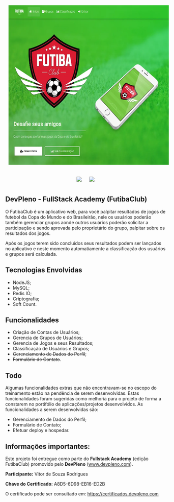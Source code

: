 <p align="center">
<img style="-webkit-user-select: none;padding: 10px;" src="https://raw.githubusercontent.com/vs0uz4/futibaclub/master/support_files/screenshot/futibaclub.webp" height="500">
</p>
<p align="center">
<img style="-webkit-user-select: none;padding: 10px;" src="https://upload.wikimedia.org/wikipedia/commons/d/d9/Node.js_logo.svg" height="80"> 
<img style="-webkit-user-select: none;padding: 10px;" src="https://upload.wikimedia.org/wikipedia/en/thumb/6/6b/Redis_Logo.svg/1200px-Redis_Logo.svg.png" height="70">
</p>

## DevPleno - FullStack Academy (FutibaClub)
O FutibaClub é um aplicativo web, para você palpitar resultados de jogos de futebol da Copa do Mundo e do Brasileirão, nele os usuários poderão também gerenciar grupos aonde outros usuários poderão solicitar a participação e sendo aprovada pelo proprietário do grupo, palpitar sobre os resultados dos jogos.

Após os jogos terem sido concluídos seus resultados podem ser lançados no aplicativo e neste momento automatiamente a classificação dos usuários e grupos será calculada.

## Tecnologias Envolvidas
- NodeJS;
- MySQL;
- Redis IO;
- Criptografia;
- Soft Count.

## Funcionalidades

- Criação de Contas de Usuários;
- Gerencia de Grupos de Usuários;
- Gerencia de Jogos e seus Resultados;
- Classificação de Usuários e Grupos;
- ~~Gerenciamento de Dados do Perfil~~;
- ~~Formulário de Contato~~.

## Todo
Algumas funcionalidades extras que não encontravam-se no escopo do treinamento estão na pendência de serem desenvolvidas. Estas funcionalidades foram sugeridas como melhoria para o projeto de forma a constarem no portifólio de aplicações/projetos desenvolvidos. As funcionalidades a serem desenvolvidas são:
- Gerenciamento de Dados do Perfil;
- Formulário de Contato;
- Efetuar deploy e hospedar.

## Informações importantes:

Este projeto foi entregue como parte do **Fullstack Academy** (edição FutibaClub) promovido pelo **DevPleno** (www.devpleno.com).

**Participante:** Vitor de Souza Rodrigues

**Chave do Certificado:** A8D5-6D98-EB16-ED2B

O certificado pode ser consultado em: https://certificados.devpleno.com